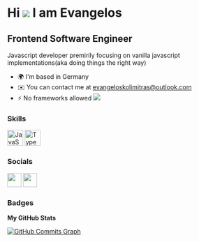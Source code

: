 Hi ![](https://user-images.githubusercontent.com/18350557/176309783-0785949b-9127-417c-8b55-ab5a4333674e.gif) I am Evangelos
============================================================================================================================================

Frontend Software Engineer
--------------------------

Javascript developer premirily focusing on vanilla javascript implementations(aka doing things the right way)

*   🌍  I'm based in Germany
*   ✉️  You can contact me at [evangeloskolimitras@outlook.com](mailto:evangeloskolimitras@outlook.com)
*   ⚡  No frameworks allowed
<a href="https://www.github.com/EvangelosKolimitras" target="_blank" rel="noreferrer"><img
                  src="https://img.shields.io/github/followers/EvangelosKolimitras?logo=github&style=for-the-badge&color=0891b2&labelColor=1c1917" /></a>

### Skills 
<p align="left">
<a href="https://developer.mozilla.org/en-US/docs/Web/JavaScript" target="_blank" rel="noreferrer"><img src="https://raw.githubusercontent.com/danielcranney/readme-generator/main/public/icons/skills/javascript-colored.svg" width="36" height="36" alt="JavaScript" /></a>
<a href="https://www.typescriptlang.org/" target="_blank" rel="noreferrer"><img src="https://raw.githubusercontent.com/danielcranney/readme-generator/main/public/icons/skills/typescript-colored.svg" width="36" height="36" alt="TypeScript" /></a>
</p>
                    

### Socials

<p align="left"> <a href="https://www.github.com/EvangelosKolimitras" target="_blank" rel="noreferrer"><img src="https://raw.githubusercontent.com/danielcranney/readme-generator/main/public/icons/socials/github.svg" width="32" height="32" /></a> <a href="https://www.linkedin.com/in/evangeloskolimitras" target="_blank" rel="noreferrer"><img src="https://raw.githubusercontent.com/danielcranney/readme-generator/main/public/icons/socials/linkedin.svg" width="32" height="32" /></a></p>

### Badges

<b>My GitHub Stats</b>

<a href="http://www.github.com/EvangelosKolimitras"><img src="https://github-readme-activity-graph.cyclic.app/graph?username=EvangelosKolimitras&bg_color=1c1917&color=ffffff&line=0891b2&point=ffffff&area_color=1c1917&area=true&hide_border=true&custom_title=GitHub%20Commits%20Graph" alt="GitHub Commits Graph" /></a>
